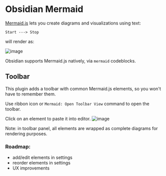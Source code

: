 # Obsidian Mermaid
[Mermaid.js](https://mermaid-js.github.io) lets you create diagrams and visualizations using text:

```
Start ---> Stop
```

will render as:

![image](https://user-images.githubusercontent.com/36126057/205342377-80dfeb9d-d720-4efd-8102-5a737a23ba89.png)

Obsidian supports Mermaid.js natively, via `mermaid` codeblocks.

## Toolbar
This plugin adds a toolbar with common Mermaid.js elements, so you won't have to remember them.

Use ribbon icon or `Mermaid: Open Toolbar View` command to open the toolbar.

Click on an element to paste it into editor.
![image](https://user-images.githubusercontent.com/36126057/205342717-a454097b-280e-4407-8029-a47fc45a80c8.png)

Note: in toolbar panel, all elements are wrapped as complete diagrams for rendering purposes.

### Roadmap:
- add/edit elements in settings
- reorder elements in settings
- UX improvements
